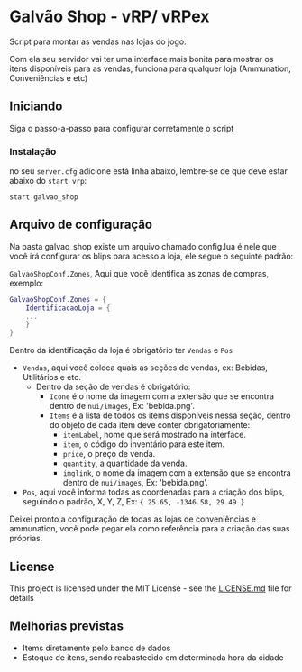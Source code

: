 
# Galvão Shop - vRP/ vRPex

Script para montar as vendas nas lojas do jogo.

Com ela seu servidor vai ter uma interface mais bonita para mostrar os itens disponíveis para as vendas, funciona para qualquer loja (Ammunation, Conveniências e etc)

## Iniciando

Siga o passo-a-passo para configurar corretamente o script

### Instalação

no seu  `server.cfg` adicione está linha abaixo, lembre-se de que deve estar abaixo do `start vrp`:

```
start galvao_shop
```

## Arquivo de configuração

Na pasta galvao_shop existe um arquivo chamado config.lua é nele que você irá configurar os blips para acesso a loja, ele segue o seguinte padrão:

`GalvaoShopConf.Zones`, Aqui que você identifica as zonas de compras, exemplo: 
```lua
GalvaoShopConf.Zones = {
	IdentificacaoLoja = {
	...
	}
}
```
 Dentro da identificação da loja é obrigatório ter `Vendas` e `Pos`

- `Vendas`, aqui você coloca quais as seções de vendas, ex: Bebidas, Utilitários e etc.
	- Dentro da seção de vendas é obrigatório:
		- `Icone` é o nome da imagem com a extensão que se encontra dentro de `nui/images`, Ex: 'bebida.png'. 
		- `Items` é a lista de todos os items disponíveis nessa seção, dentro do objeto de cada item deve conter obrigatoriamente:
			- `itemLabel`, nome que será mostrado na interface.
			- `item`, o código do inventário para este item.
			- `price`, o preço de venda.
			- `quantity`, a quantidade da venda.
			- `imglink`, o nome da imagem com a extensão que se encontra dentro de `nui/images`, Ex: 'bebida.png'.
- `Pos`, aqui você informa todas as coordenadas para a criação dos blips, seguindo o padrão, X, Y, Z, Ex: `{ 25.65, -1346.58, 29.49 }`

Deixei pronto a configuração de todas as lojas de conveniências e ammunation, você pode pegar ela como referência para a criação das suas próprias.

## License

This project is licensed under the MIT License - see the [LICENSE.md](LICENSE.md) file for details

## Melhorias previstas

* Items diretamente pelo banco de dados
* Estoque de itens, sendo reabastecido em determinada hora da cidade

